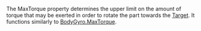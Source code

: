 The MaxTorque property determines the upper limit on the amount of torque that may be exerted in order to rotate the part towards the [Target](https://developer.roblox.com/api-reference/property/RocketPropulsion/Target). It functions similarly to [BodyGyro.MaxTorque](https://developer.roblox.com/api-reference/property/BodyGyro/MaxTorque).